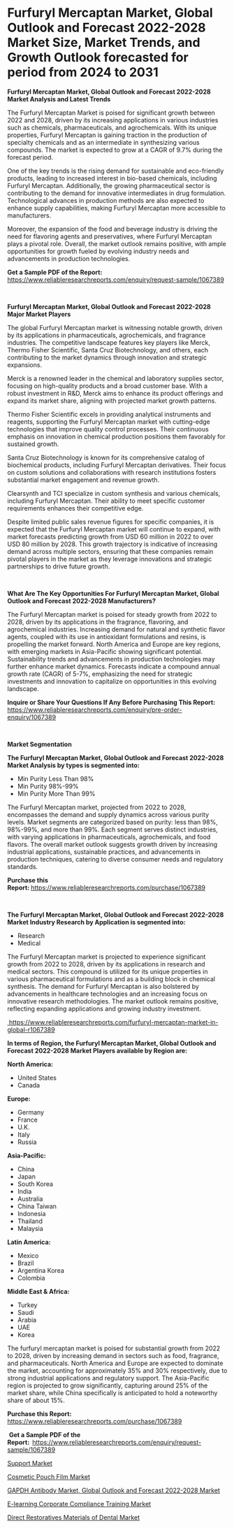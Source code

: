 <p><h1>Furfuryl Mercaptan Market, Global Outlook and Forecast 2022-2028 Market Size, Market Trends, and Growth Outlook forecasted for period from 2024 to 2031</h1></p><p><strong>Furfuryl Mercaptan Market, Global Outlook and Forecast 2022-2028 Market Analysis and Latest Trends</strong></p>
<p><p>The Furfuryl Mercaptan Market is poised for significant growth between 2022 and 2028, driven by its increasing applications in various industries such as chemicals, pharmaceuticals, and agrochemicals. With its unique properties, Furfuryl Mercaptan is gaining traction in the production of specialty chemicals and as an intermediate in synthesizing various compounds. The market is expected to grow at a CAGR of 9.7% during the forecast period.</p><p>One of the key trends is the rising demand for sustainable and eco-friendly products, leading to increased interest in bio-based chemicals, including Furfuryl Mercaptan. Additionally, the growing pharmaceutical sector is contributing to the demand for innovative intermediates in drug formulation. Technological advances in production methods are also expected to enhance supply capabilities, making Furfuryl Mercaptan more accessible to manufacturers.</p><p>Moreover, the expansion of the food and beverage industry is driving the need for flavoring agents and preservatives, where Furfuryl Mercaptan plays a pivotal role. Overall, the market outlook remains positive, with ample opportunities for growth fueled by evolving industry needs and advancements in production technologies.</p></p>
<p><strong>Get a Sample PDF of the Report:&nbsp;</strong> <a href="https://www.reliableresearchreports.com/enquiry/request-sample/1067389">https://www.reliableresearchreports.com/enquiry/request-sample/1067389</a></p>
<p>&nbsp;</p>
<p><strong>Furfuryl Mercaptan Market, Global Outlook and Forecast 2022-2028 Major Market Players</strong></p>
<p><p>The global Furfuryl Mercaptan market is witnessing notable growth, driven by its applications in pharmaceuticals, agrochemicals, and fragrance industries. The competitive landscape features key players like Merck, Thermo Fisher Scientific, Santa Cruz Biotechnology, and others, each contributing to the market dynamics through innovation and strategic expansions.</p><p>Merck is a renowned leader in the chemical and laboratory supplies sector, focusing on high-quality products and a broad customer base. With a robust investment in R&D, Merck aims to enhance its product offerings and expand its market share, aligning with projected market growth patterns.</p><p>Thermo Fisher Scientific excels in providing analytical instruments and reagents, supporting the Furfuryl Mercaptan market with cutting-edge technologies that improve quality control processes. Their continuous emphasis on innovation in chemical production positions them favorably for sustained growth.</p><p>Santa Cruz Biotechnology is known for its comprehensive catalog of biochemical products, including Furfuryl Mercaptan derivatives. Their focus on custom solutions and collaborations with research institutions fosters substantial market engagement and revenue growth.</p><p>Clearsynth and TCI specialize in custom synthesis and various chemicals, including Furfuryl Mercaptan. Their ability to meet specific customer requirements enhances their competitive edge.</p><p>Despite limited public sales revenue figures for specific companies, it is expected that the Furfuryl Mercaptan market will continue to expand, with market forecasts predicting growth from USD 60 million in 2022 to over USD 80 million by 2028. This growth trajectory is indicative of increasing demand across multiple sectors, ensuring that these companies remain pivotal players in the market as they leverage innovations and strategic partnerships to drive future growth.</p></p>
<p>&nbsp;</p>
<p><strong>What Are The Key Opportunities For Furfuryl Mercaptan Market, Global Outlook and Forecast 2022-2028 Manufacturers?</strong></p>
<p><p>The Furfuryl Mercaptan market is poised for steady growth from 2022 to 2028, driven by its applications in the fragrance, flavoring, and agrochemical industries. Increasing demand for natural and synthetic flavor agents, coupled with its use in antioxidant formulations and resins, is propelling the market forward. North America and Europe are key regions, with emerging markets in Asia-Pacific showing significant potential. Sustainability trends and advancements in production technologies may further enhance market dynamics. Forecasts indicate a compound annual growth rate (CAGR) of 5-7%, emphasizing the need for strategic investments and innovation to capitalize on opportunities in this evolving landscape.</p></p>
<p><strong>Inquire or Share Your Questions If Any Before Purchasing This Report:</strong> <a href="https://www.reliableresearchreports.com/enquiry/pre-order-enquiry/1067389">https://www.reliableresearchreports.com/enquiry/pre-order-enquiry/1067389</a></p>
<p>&nbsp;</p>
<p><strong>Market Segmentation</strong></p>
<p><strong>The Furfuryl Mercaptan Market, Global Outlook and Forecast 2022-2028 Market Analysis by types is segmented into:</strong></p>
<p><ul><li>Min Purity Less Than 98%</li><li>Min Purity 98%-99%</li><li>Min Purity More Than 99%</li></ul></p>
<p><p>The Furfuryl Mercaptan market, projected from 2022 to 2028, encompasses the demand and supply dynamics across various purity levels. Market segments are categorized based on purity: less than 98%, 98%-99%, and more than 99%. Each segment serves distinct industries, with varying applications in pharmaceuticals, agrochemicals, and food flavors. The overall market outlook suggests growth driven by increasing industrial applications, sustainable practices, and advancements in production techniques, catering to diverse consumer needs and regulatory standards.</p></p>
<p><strong>Purchase this Report:&nbsp;</strong><a href="https://www.reliableresearchreports.com/purchase/1067389">https://www.reliableresearchreports.com/purchase/1067389</a></p>
<p>&nbsp;</p>
<p><strong>The Furfuryl Mercaptan Market, Global Outlook and Forecast 2022-2028 Market Industry Research by Application is segmented into:</strong></p>
<p><ul><li>Research</li><li>Medical</li></ul></p>
<p><p>The Furfuryl Mercaptan market is projected to experience significant growth from 2022 to 2028, driven by its applications in research and medical sectors. This compound is utilized for its unique properties in various pharmaceutical formulations and as a building block in chemical synthesis. The demand for Furfuryl Mercaptan is also bolstered by advancements in healthcare technologies and an increasing focus on innovative research methodologies. The market outlook remains positive, reflecting expanding applications and growing industry investment.</p></p>
<p><a href="https://www.reliableresearchreports.com/furfuryl-mercaptan-market-in-global-r1067389">&nbsp;https://www.reliableresearchreports.com/furfuryl-mercaptan-market-in-global-r1067389</a></p>
<p><strong>In terms of Region, the Furfuryl Mercaptan Market, Global Outlook and Forecast 2022-2028 Market Players available by Region are:</strong></p>
<p>
    <p> <strong> North America: </strong>
        <ul>
            <li>United States</li>
            <li>Canada</li>
        </ul>
        </p> 
    <p> <strong> Europe: </strong>
        <ul>
            <li>Germany</li>
            <li>France</li>
            <li>U.K.</li>
            <li>Italy</li>
            <li>Russia</li>
        </ul>
        </p> 
    <p> <strong> Asia-Pacific: </strong>
        <ul>
            <li>China</li>
            <li>Japan</li>
            <li>South Korea</li>
            <li>India</li>
            <li>Australia</li>
            <li>China Taiwan</li>
            <li>Indonesia</li>
            <li>Thailand</li>
            <li>Malaysia</li>
        </ul>
        </p> 
    <p> <strong> Latin America: </strong>
        <ul>
            <li>Mexico</li>
            <li>Brazil</li>
            <li>Argentina Korea</li>
            <li>Colombia</li>
        </ul>
        </p> 
    <p> <strong> Middle East & Africa: </strong>
        <ul>
            <li>Turkey</li>
            <li>Saudi</li>
            <li>Arabia</li>
            <li>UAE</li>
            <li>Korea</li>
        </ul>
    </p>
    </p>
<p><p>The furfuryl mercaptan market is poised for substantial growth from 2022 to 2028, driven by increasing demand in sectors such as food, fragrance, and pharmaceuticals. North America and Europe are expected to dominate the market, accounting for approximately 35% and 30% respectively, due to strong industrial applications and regulatory support. The Asia-Pacific region is projected to grow significantly, capturing around 25% of the market share, while China specifically is anticipated to hold a noteworthy share of about 15%.</p></p>
<p><strong>Purchase this Report: </strong><a href="https://www.reliableresearchreports.com/purchase/1067389">https://www.reliableresearchreports.com/purchase/1067389</a></p>
<p>&nbsp;<strong>Get a Sample PDF of the Report:&nbsp;&nbsp;</strong><a href="https://www.reliableresearchreports.com/enquiry/request-sample/1067389">https://www.reliableresearchreports.com/enquiry/request-sample/1067389</a></p>
<p><strong></strong></p>
<p><p><a href="https://www.linkedin.com/pulse/support-market-global-regional-analysis-focus-region-country-level-kwhke?trackingId=M08%2F2BP7TrOiiFiJQXmGgw%3D%3D">Support Market</a></p><p><a href="https://medium.com/@goldapearce28ryuytr/global-cosmetic-pouch-film-market-opportunities-and-forecast-for-period-from-2024-to-2031-bfaada7646c2">Cosmetic Pouch Film Market</a></p><p><a href="https://github.com/tamvrosiya/Market-Research-Report-List-5/blob/main/gapdh-antibody-market-global-outlook-and-forecast-2022-2028-market.md">GAPDH Antibody Market, Global Outlook and Forecast 2022-2028 Market</a></p><p><a href="https://www.linkedin.com/pulse/global-e-learning-corporate-compliance-training-industry-22xse?trackingId=YeIIvw2BQPmxDDvO%2B%2BPeMQ%3D%3D">E-learning Corporate Compliance Training Market</a></p><p><a href="https://issuu.com/reportprime-2/docs/direct-restoratives-materials-of-de_b7d3c948ca7e78">Direct Restoratives Materials of Dental Market</a></p></p>